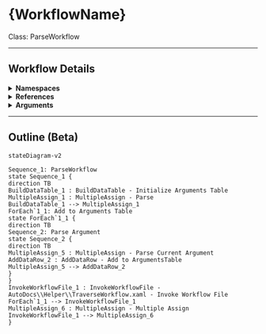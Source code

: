# {WorkflowName}
Class: ParseWorkflow



<hr />

## Workflow Details
<details>
    <summary>
    <b>Namespaces</b>
    </summary>
    - System.Activities
- System.Activities.Statements
- System.Activities.Expressions
- System.Activities.Validation
- System.Activities.XamlIntegration
- Microsoft.VisualBasic
- Microsoft.VisualBasic.Activities
- System
- System.Collections
- System.Collections.Generic
- System.Collections.ObjectModel
- System.Data
- System.Diagnostics
- System.Linq
- System.Net.Mail
- System.Xml
- System.Text
- System.Xml.Linq
- UiPath.Core
- UiPath.Core.Activities
- System.Windows.Markup
- GlobalVariablesNamespace
- GlobalConstantsNamespace
- System.Reflection
- UiPath.Platform.ResourceHandling
- System.Xml.XPath
- System.IO
- Newtonsoft.Json.Linq
- System.Linq.Expressions
- System.Xml.Serialization
- System.ComponentModel
- System.Runtime.Serialization
- System.Runtime.CompilerServices
- Newtonsoft.Json
- System.Dynamic
- System.Collections.Specialized

</details>
<details>
    <summary>
    <b>References</b>
    </summary>
    - Microsoft.CSharp
- Microsoft.VisualBasic
- Newtonsoft.Json
- NPOI
- System
- System.Activities
- System.Collections.Immutable
- System.ComponentModel
- System.ComponentModel.TypeConverter
- System.Configuration.ConfigurationManager
- System.Console
- System.Core
- System.Data
- System.Data.Common
- System.IO.FileSystem.AccessControl
- System.IO.FileSystem.DriveInfo
- System.IO.FileSystem.Watcher
- System.IO.Packaging
- System.Linq
- System.Linq.Expressions
- System.Linq.Parallel
- System.Linq.Queryable
- System.Memory
- System.Memory.Data
- System.ObjectModel
- System.Private.CoreLib
- System.Private.DataContractSerialization
- System.Private.Uri
- System.Private.Xml
- System.Private.Xml.Linq
- System.Reflection.DispatchProxy
- System.Reflection.Metadata
- System.Reflection.TypeExtensions
- System.Runtime.Serialization
- System.Security.Permissions
- System.ServiceModel
- System.ServiceModel.Activities
- System.Xaml
- System.Xml
- System.Xml.Linq
- System.Xml.XPath.XDocument
- UiPath.Platform
- UiPath.Studio.Constants
- UiPath.System.Activities
- UiPath.Workflow
- System.Private.ServiceModel
- System.Collections
- netstandard
- System.ComponentModel.EventBasedAsync
- PresentationFramework
- WindowsBase
- Microsoft.Win32.Primitives
- System.ComponentModel.Primitives
- System.Runtime.Serialization.Formatters
- System.Runtime.Serialization.Primitives
- System.Data.SqlClient
- UiPath.System.Activities.Design
- UiPath.System.Activities.ViewModels
- System.Runtime.CompilerServices.VisualC
- System.Runtime.CompilerServices.Unsafe
- System.Runtime.InteropServices
- ℛ*6b3cf076-fd2c-4bf1-9bfb-4193a6a2d4b8#194-0
- ℛ*6b3cf076-fd2c-4bf1-9bfb-4193a6a2d4b8#207-0
- ℛ*6b3cf076-fd2c-4bf1-9bfb-4193a6a2d4b8#208-0
- ℛ*6b3cf076-fd2c-4bf1-9bfb-4193a6a2d4b8#210-0
- ℛ*6b3cf076-fd2c-4bf1-9bfb-4193a6a2d4b8#211-0
- ℛ*6b3cf076-fd2c-4bf1-9bfb-4193a6a2d4b8#218-0
- ℛ*6b3cf076-fd2c-4bf1-9bfb-4193a6a2d4b8#222-0
- ℛ*6b3cf076-fd2c-4bf1-9bfb-4193a6a2d4b8#223-0
- ℛ*6b3cf076-fd2c-4bf1-9bfb-4193a6a2d4b8#224-0
- ℛ*6b3cf076-fd2c-4bf1-9bfb-4193a6a2d4b8#225-0
- ℛ*6b3cf076-fd2c-4bf1-9bfb-4193a6a2d4b8#226-0
- ℛ*6b3cf076-fd2c-4bf1-9bfb-4193a6a2d4b8#227-0
- ℛ*6b3cf076-fd2c-4bf1-9bfb-4193a6a2d4b8#228-0
- ℛ*6b3cf076-fd2c-4bf1-9bfb-4193a6a2d4b8#233-0
- ℛ*6b3cf076-fd2c-4bf1-9bfb-4193a6a2d4b8#234-0
- ℛ*6b3cf076-fd2c-4bf1-9bfb-4193a6a2d4b8#236-0
- ℛ*6b3cf076-fd2c-4bf1-9bfb-4193a6a2d4b8#240-0
- ℛ*6b3cf076-fd2c-4bf1-9bfb-4193a6a2d4b8#241-0
- ℛ*6b3cf076-fd2c-4bf1-9bfb-4193a6a2d4b8#242-0
- ℛ*6b3cf076-fd2c-4bf1-9bfb-4193a6a2d4b8#243-0
- ℛ*6b3cf076-fd2c-4bf1-9bfb-4193a6a2d4b8#244-0
- ℛ*6b3cf076-fd2c-4bf1-9bfb-4193a6a2d4b8#245-0
- ℛ*6b3cf076-fd2c-4bf1-9bfb-4193a6a2d4b8#246-0
- ℛ*6b3cf076-fd2c-4bf1-9bfb-4193a6a2d4b8#253-0
- ℛ*6b3cf076-fd2c-4bf1-9bfb-4193a6a2d4b8#254-0
- ℛ*6b3cf076-fd2c-4bf1-9bfb-4193a6a2d4b8#255-0
- ℛ*6b3cf076-fd2c-4bf1-9bfb-4193a6a2d4b8#256-0
- ℛ*6b3cf076-fd2c-4bf1-9bfb-4193a6a2d4b8#276-0
- System.Collections.Specialized
- System.Collections.NonGeneric

</details>
<details>
    <summary>
    <b>Arguments</b>
    </summary>
    <table><tr><th>Name</th><th>Direction</th><th>Type</th><th>Description</th></tr><tr><td>in_FilePath</td><td>InArgument</td><td>x:String</td><td></td></tr><tr><td>out_Document</td><td>OutArgument</td><td>sxl:XDocument</td><td></td></tr><tr><td>out_Namespaces</td><td>OutArgument</td><td>scg:List<x:String></td><td></td></tr><tr><td>out_References</td><td>OutArgument</td><td>scg:List<x:String></td><td></td></tr><tr><td>out_DocumentClass</td><td>OutArgument</td><td>x:String</td><td></td></tr><tr><td>out_WorkflowName</td><td>OutArgument</td><td>x:String</td><td></td></tr><tr><td>out_WorkflowDescription</td><td>OutArgument</td><td>x:String</td><td></td></tr><tr><td>out_OutlineMarkdown</td><td>OutArgument</td><td>x:String</td><td></td></tr><tr><td>out_dt_Arguments</td><td>OutArgument</td><td>sd:DataTable</td><td></td></tr></table>
</details>

<hr />

## Outline (Beta)

```mermaid
stateDiagram-v2

Sequence_1: ParseWorkflow
state Sequence_1 {
direction TB
BuildDataTable_1 : BuildDataTable - Initialize Arguments Table
MultipleAssign_1 : MultipleAssign - Parse
BuildDataTable_1 --> MultipleAssign_1
ForEach`1_1: Add to Arguments Table
state ForEach`1_1 {
direction TB
Sequence_2: Parse Argument
state Sequence_2 {
direction TB
MultipleAssign_5 : MultipleAssign - Parse Current Argument
AddDataRow_2 : AddDataRow - Add to ArgumentsTable
MultipleAssign_5 --> AddDataRow_2
}
}
InvokeWorkflowFile_1 : InvokeWorkflowFile - AutoDocs\\Helper\\TraverseWorkflow.xaml - Invoke Workflow File
ForEach`1_1 --> InvokeWorkflowFile_1
MultipleAssign_6 : MultipleAssign - Multiple Assign
InvokeWorkflowFile_1 --> MultipleAssign_6
}
```